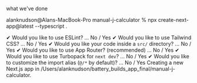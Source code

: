 what we've done

alanknudson@Alans-MacBook-Pro manual-j-calculator % npx create-next-app@latest --typescript .

✔ Would you like to use ESLint? … No / Yes
✔ Would you like to use Tailwind CSS? … No / Yes
✔ Would you like your code inside a `src/` directory? … No / Yes
✔ Would you like to use App Router? (recommended) … No / Yes
✔ Would you like to use Turbopack for `next dev`? … No / Yes
✔ Would you like to customize the import alias (`@/*` by default)? … No / Yes
Creating a new Next.js app in /Users/alanknudson/battery_builds_app_final/manual-j-calculator.

